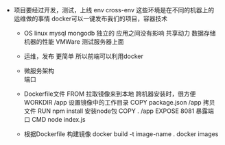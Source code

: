 - 项目要经过开发，测试，上线
  env cross-env
  这些环境是在不同的机器上的    运维做的事情
  docker可以一键发布我们的项目，容器技术

  - OS linux mysql mongodb
    独立的 应用之间没有影响  共享动力  数据存储
    机器的性能  VMWare
    测试服务器上面
  - 运维，发布  更简单  所以前端可以利用docker
  - 微服务架构  
    端口  

  - Dockerfile文件
  FROM 拉取镜像来到本地 跨机器安装时，很方便
  WORKDIR /app 设置镜像中的工作目录
  COPY package.json /app 拷贝文件
  RUN npm install  安装node包
  COPY . /app
  EXPOSE 8081  暴露端口
  CMD node index.js

  - 根据Dockerfile 构建镜像
    docker build -t image-name .
    docker images 
